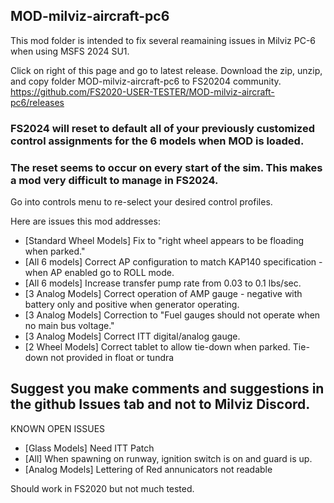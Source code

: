 ## MOD-milviz-aircraft-pc6

This mod folder is intended to fix several reamaining issues in Milviz PC-6 when using MSFS 2024 SU1.

Click on right of this page and go to latest release. Download the zip, unzip, and copy folder MOD-milviz-aircraft-pc6 to FS20204 community.
https://github.com/FS2020-USER-TESTER/MOD-milviz-aircraft-pc6/releases

### FS2024 will reset to default all of your previously customized control assignments for the 6 models when MOD is loaded.
### The reset seems to occur on every start of the sim. This makes a mod very difficult to manage in FS2024.
Go into controls menu to re-select your desired control profiles.

Here are issues this mod addresses:

* [Standard Wheel Models]  Fix to "right wheel appears to be floading when parked."
* [All 6 models] Correct AP configuration to match KAP140 specification - when AP enabled go to ROLL mode.
* [All 6 models]  Increase transfer pump rate from 0.03 to 0.1 lbs/sec.
* [3 Analog Models] Correct operation of AMP gauge - negative with battery only and positive when generator operating.
* [3 Analog Models] Correction to "Fuel gauges should not operate when no main bus voltage."
* [3 Analog Models] Correct ITT digital/analog gauge.
* [2 Wheel Models] Correct tablet to allow tie-down when parked. Tie-down not provided in float or tundra


## Suggest you make comments and suggestions in the github Issues tab and not to Milviz Discord.

KNOWN OPEN ISSUES

* [Glass Models] Need ITT Patch
* [All] When spawning on runway, ignition switch is on and guard is up.
* [Analog Models] Lettering of Red annunicators not readable

Should work in FS2020 but not much tested.

